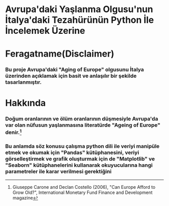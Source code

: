 # Avrupa'daki Yaşlanma Olgusu'nun İtalya'daki Tezahürünün Python İle İncelemek Üzerine

# Feragatname(Disclaimer)
### Bu proje Avrupa'daki "Aging of Europe" olgusunu İtalya üzerinden açıklamak için basit ve anlaşılır bir şekilde tasarlanmıştır. 

# Hakkında

### Doğum oranlarının ve ölüm oranlarının düşmesiyle Avrupa'da var olan nüfusun yaşlanmasına literatürde "Ageing of Europe" denir.[^1]

###

### Bu anlamda söz konusu çalışma python dili ile veriyi manipüle etmek ve okumak için "Pandas" kütüphanesini, veriyi görselleştirmek ve grafik oluşturmak için de "Matplotlib" ve "Seaborn" kütüphanelerini kullanarak okuyucularına hangi parametreler ile karar verilmesi gerektiğini

















[^1]: Giuseppe Carone and Declan Costello (2006), "Can Europe Afford to Grow Old?", International Monetary Fund Finance and Development magazine
[^2]: 
